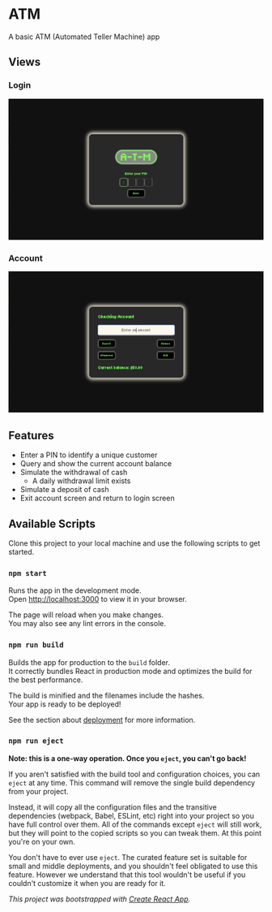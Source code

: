# ATM

A basic ATM (Automated Teller Machine) app

## Views

### Login

![login-screen-mockup](/public/login-screen.png)

### Account

![account-screen-mockup](/public/account-screen.png)

## Features

- Enter a PIN to identify a unique customer
- Query and show the current account balance
- Simulate the withdrawal of cash
  - A daily withdrawal limit exists
- Simulate a deposit of cash
- Exit account screen and return to login screen

## Available Scripts

Clone this project to your local machine and use the following scripts to get started.

### `npm start`

Runs the app in the development mode.\
Open [http://localhost:3000](http://localhost:3000) to view it in your browser.

The page will reload when you make changes.\
You may also see any lint errors in the console.

### `npm run build`

Builds the app for production to the `build` folder.\
It correctly bundles React in production mode and optimizes the build for the best performance.

The build is minified and the filenames include the hashes.\
Your app is ready to be deployed!

See the section about [deployment](https://facebook.github.io/create-react-app/docs/deployment) for more information.

### `npm run eject`

**Note: this is a one-way operation. Once you `eject`, you can't go back!**

If you aren't satisfied with the build tool and configuration choices, you can `eject` at any time. This command will remove the single build dependency from your project.

Instead, it will copy all the configuration files and the transitive dependencies (webpack, Babel, ESLint, etc) right into your project so you have full control over them. All of the commands except `eject` will still work, but they will point to the copied scripts so you can tweak them. At this point you're on your own.

You don't have to ever use `eject`. The curated feature set is suitable for small and middle deployments, and you shouldn't feel obligated to use this feature. However we understand that this tool wouldn't be useful if you couldn't customize it when you are ready for it.

_This project was bootstrapped with [Create React App](https://github.com/facebook/create-react-app)._
